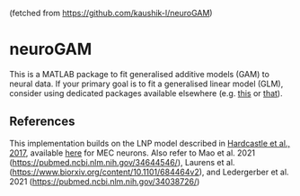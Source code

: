 (fetched from https://github.com/kaushik-l/neuroGAM)

# neuroGAM
This is a MATLAB package to fit generalised additive models (GAM) to neural data. If your primary goal is to fit a generalised linear model (GLM), consider using dedicated packages available elsewhere (e.g. [this](https://github.com/pillowlab/neuroGLM) or [that](https://github.com/pillowlab/GLMspiketools)).

## References
This implementation builds on the LNP model described in [Hardcastle et al., 2017](http://www.cell.com/neuron/pdf/S0896-6273(17)30237-4.pdf), available [here](https://github.com/GiocomoLab/ln-model-of-mec-neurons) for MEC neurons.
Also refer to Mao et al. 2021 (https://pubmed.ncbi.nlm.nih.gov/34644546/), Laurens et al. (https://www.biorxiv.org/content/10.1101/684464v2), and Ledergerber et al. 2021 (https://pubmed.ncbi.nlm.nih.gov/34038726/)
